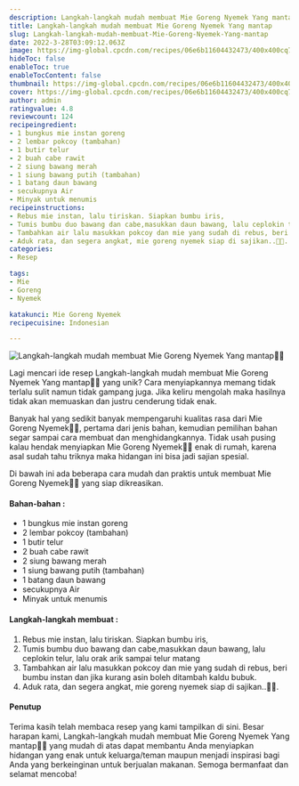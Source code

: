 ```yaml
---
description: Langkah-langkah mudah membuat Mie Goreng Nyemek Yang mantap"
title: Langkah-langkah mudah membuat Mie Goreng Nyemek Yang mantap
slug: Langkah-langkah-mudah-membuat-Mie-Goreng-Nyemek-Yang-mantap
date: 2022-3-28T03:09:12.063Z
image: https://img-global.cpcdn.com/recipes/06e6b11604432473/400x400cq70/photo.jpg
hideToc: false
enableToc: true
enableTocContent: false
thumbnail: https://img-global.cpcdn.com/recipes/06e6b11604432473/400x400cq70/photo.jpg
cover: https://img-global.cpcdn.com/recipes/06e6b11604432473/400x400cq70/photo.jpg
author: admin
ratingvalue: 4.8
reviewcount: 124
recipeingredient:
- 1 bungkus mie instan goreng
- 2 lembar pokcoy (tambahan)
- 1 butir telur
- 2 buah cabe rawit
- 2 siung bawang merah
- 1 siung bawang putih (tambahan)
- 1 batang daun bawang
- secukupnya Air
- Minyak untuk menumis
recipeinstructions:
- Rebus mie instan, lalu tiriskan. Siapkan bumbu iris,
- Tumis bumbu duo bawang dan cabe,masukkan daun bawang, lalu ceplokin telur, lalu orak arik sampai telur matang
- Tambahkan air lalu masukkan pokcoy dan mie yang sudah di rebus, beri bumbu instan dan jika kurang asin boleh ditambah kaldu bubuk.
- Aduk rata, dan segera angkat, mie goreng nyemek siap di sajikan..🥰🥰.
categories:
- Resep

tags:
- Mie
- Goreng
- Nyemek

katakunci: Mie Goreng Nyemek
recipecuisine: Indonesian

---
```


![Langkah-langkah mudah membuat Mie Goreng Nyemek Yang mantap👩‍🍳](https://img-global.cpcdn.com/recipes/06e6b11604432473/400x400cq70/photo.jpg)

Lagi mencari ide resep Langkah-langkah mudah membuat Mie Goreng Nyemek Yang mantap👩‍🍳 yang unik? Cara menyiapkannya memang tidak terlalu sulit namun tidak gampang juga. Jika keliru mengolah maka hasilnya tidak akan memuaskan dan justru cenderung tidak enak.

Banyak hal yang sedikit banyak mempengaruhi kualitas rasa dari Mie Goreng Nyemek👩‍🍳, pertama dari jenis bahan, kemudian pemilihan bahan segar sampai cara membuat dan menghidangkannya. Tidak usah pusing kalau hendak menyiapkan Mie Goreng Nyemek👩‍🍳 enak di rumah, karena asal sudah tahu triknya maka hidangan ini bisa jadi sajian spesial.

Di bawah ini ada beberapa cara mudah dan praktis untuk membuat Mie Goreng Nyemek👩‍🍳 yang siap dikreasikan.

<!--inarticleads1-->

#### Bahan-bahan :

- 1 bungkus mie instan goreng
- 2 lembar pokcoy (tambahan)
- 1 butir telur
- 2 buah cabe rawit
- 2 siung bawang merah
- 1 siung bawang putih (tambahan)
- 1 batang daun bawang
- secukupnya Air
- Minyak untuk menumis

<!--inarticleads2-->

#### Langkah-langkah membuat :

1. Rebus mie instan, lalu tiriskan. Siapkan bumbu iris,
1. Tumis bumbu duo bawang dan cabe,masukkan daun bawang, lalu ceplokin telur, lalu orak arik sampai telur matang
1. Tambahkan air lalu masukkan pokcoy dan mie yang sudah di rebus, beri bumbu instan dan jika kurang asin boleh ditambah kaldu bubuk.
1. Aduk rata, dan segera angkat, mie goreng nyemek siap di sajikan..🥰🥰.

#### Penutup

Terima kasih telah membaca resep yang kami tampilkan di sini. Besar harapan kami, Langkah-langkah mudah membuat Mie Goreng Nyemek Yang mantap👩‍🍳 yang mudah di atas dapat membantu Anda menyiapkan hidangan yang enak untuk keluarga/teman maupun menjadi inspirasi bagi Anda yang berkeinginan untuk berjualan makanan. Semoga bermanfaat dan selamat mencoba!